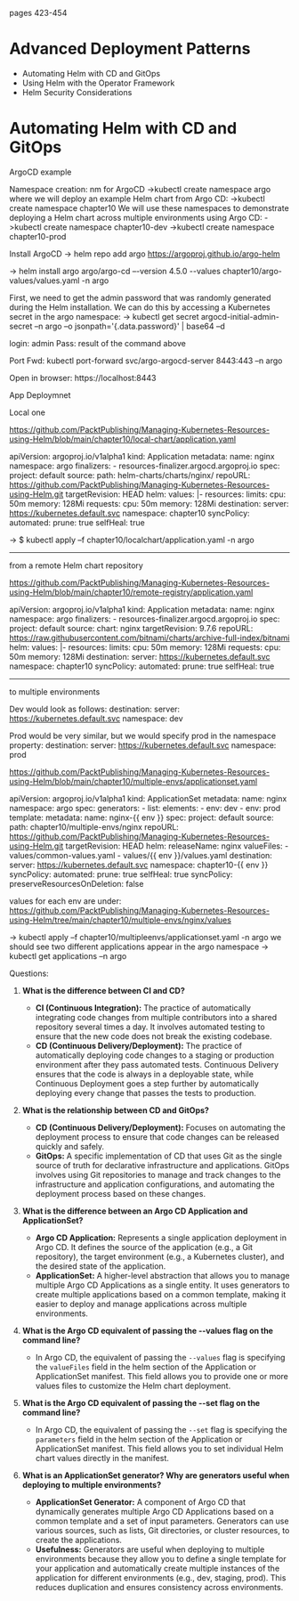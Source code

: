 pages 423-454
# Advanced Deployment Patterns

- Automating Helm with CD and GitOps
- Using Helm with the Operator Framework
- Helm Security Considerations

# Automating Helm with CD and GitOps

ArgoCD example

Namespace creation:
nm for ArgoCD
->kubectl create namespace argo
where we will deploy an example Helm chart from Argo CD:
->kubectl create namespace chapter10
We will use these namespaces to demonstrate deploying a Helm chart
across multiple environments using Argo CD:
->kubectl create namespace chapter10-dev
->kubectl create namespace chapter10-prod

Install ArgoCD
-> helm repo add argo https://argoproj.github.io/argo-helm

-> helm install argo argo/argo-cd –-version 4.5.0 --values chapter10/argo-values/values.yaml -n argo

First, we need to get the admin password that was randomly
generated during the Helm installation.
We can do this by accessing a Kubernetes secret in the argo namespace:
-> kubectl get secret argocd-initial-admin-secret –n argo –o jsonpath='{.data.password}' | base64 –d

login: admin
Pass: result of the command above

Port Fwd:
kubectl port-forward svc/argo-argocd-server 8443:443 –n argo

Open in browser:
https://localhost:8443


App Deploymnet

Local one

https://github.com/PacktPublishing/Managing-Kubernetes-Resources-using-Helm/blob/main/chapter10/local-chart/application.yaml

apiVersion: argoproj.io/v1alpha1
kind: Application
metadata:
  name: nginx
  namespace: argo
  finalizers:
    - resources-finalizer.argocd.argoproj.io
spec:
  project: default
  source:
    path: helm-charts/charts/nginx/
    repoURL: https://github.com/PacktPublishing/Managing-Kubernetes-Resources-using-Helm.git
    targetRevision: HEAD
    helm:
      values: |-
        resources:
          limits:
            cpu: 50m
            memory: 128Mi
          requests:
            cpu: 50m
            memory: 128Mi
  destination:
    server: https://kubernetes.default.svc
    namespace: chapter10
  syncPolicy:
    automated:
      prune: true
      selfHeal: true

-> $ kubectl apply –f chapter10/localchart/application.yaml -n argo

---
from a remote Helm chart repository

https://github.com/PacktPublishing/Managing-Kubernetes-Resources-using-Helm/blob/main/chapter10/remote-registry/application.yaml


apiVersion: argoproj.io/v1alpha1
kind: Application
metadata:
  name: nginx
  namespace: argo
  finalizers:
    - resources-finalizer.argocd.argoproj.io
spec:
  project: default
  source:
    chart: nginx
    targetRevision: 9.7.6
    repoURL: https://raw.githubusercontent.com/bitnami/charts/archive-full-index/bitnami
    helm:
      values: |-
        resources:
          limits:
            cpu: 50m
            memory: 128Mi
          requests:
            cpu: 50m
            memory: 128Mi
  destination:
    server: https://kubernetes.default.svc
    namespace: chapter10
  syncPolicy:
    automated:
      prune: true
      selfHeal: true

---
to multiple environments

Dev would look as follows:
destination:
  server: https://kubernetes.default.svc
  namespace: dev

Prod would be very similar, but we would specify prod in the namespace property:
destination:
  server: https://kubernetes.default.svc
  namespace: prod

https://github.com/PacktPublishing/Managing-Kubernetes-Resources-using-Helm/blob/main/chapter10/multiple-envs/applicationset.yaml

apiVersion: argoproj.io/v1alpha1
kind: ApplicationSet
metadata:
  name: nginx
  namespace: argo
spec:
  generators:
    - list:
        elements:
          - env: dev
          - env: prod
  template:
    metadata:
      name: nginx-{{ env }}
    spec:
      project: default
      source:
        path: chapter10/multiple-envs/nginx
        repoURL: https://github.com/PacktPublishing/Managing-Kubernetes-Resources-using-Helm.git
        targetRevision: HEAD
        helm:
          releaseName: nginx
          valueFiles:
            - values/common-values.yaml
            - values/{{ env }}/values.yaml
      destination:
        server: https://kubernetes.default.svc
        namespace: chapter10-{{ env }}
      syncPolicy:
        automated:
          prune: true
          selfHeal: true
  syncPolicy:
    preserveResourcesOnDeletion: false

values for each env are under:
https://github.com/PacktPublishing/Managing-Kubernetes-Resources-using-Helm/tree/main/chapter10/multiple-envs/nginx/values


-> kubectl apply –f chapter10/multipleenvs/applicationset.yaml -n argo
we should see two different applications appear in the argo namespace
-> kubectl get applications –n argo


Questions:

1. **What is the difference between CI and CD?**
   - **CI (Continuous Integration):** The practice of automatically integrating code changes from multiple contributors into a shared repository several times a day. It involves automated testing to ensure that the new code does not break the existing codebase.
   - **CD (Continuous Delivery/Deployment):** The practice of automatically deploying code changes to a staging or production environment after they pass automated tests. Continuous Delivery ensures that the code is always in a deployable state, while Continuous Deployment goes a step further by automatically deploying every change that passes the tests to production.

2. **What is the relationship between CD and GitOps?**
   - **CD (Continuous Delivery/Deployment):** Focuses on automating the deployment process to ensure that code changes can be released quickly and safely.
   - **GitOps:** A specific implementation of CD that uses Git as the single source of truth for declarative infrastructure and applications. GitOps involves using Git repositories to manage and track changes to the infrastructure and application configurations, and automating the deployment process based on these changes.

3. **What is the difference between an Argo CD Application and ApplicationSet?**
   - **Argo CD Application:** Represents a single application deployment in Argo CD. It defines the source of the application (e.g., a Git repository), the target environment (e.g., a Kubernetes cluster), and the desired state of the application.
   - **ApplicationSet:** A higher-level abstraction that allows you to manage multiple Argo CD Applications as a single entity. It uses generators to create multiple applications based on a common template, making it easier to deploy and manage applications across multiple environments.

4. **What is the Argo CD equivalent of passing the --values flag on the command line?**
   - In Argo CD, the equivalent of passing the `--values` flag is specifying the `valueFiles` field in the helm section of the Application or ApplicationSet manifest. This field allows you to provide one or more values files to customize the Helm chart deployment.

5. **What is the Argo CD equivalent of passing the --set flag on the command line?**
   - In Argo CD, the equivalent of passing the `--set` flag is specifying the `parameters` field in the helm section of the Application or ApplicationSet manifest. This field allows you to set individual Helm chart values directly in the manifest.

6. **What is an ApplicationSet generator? Why are generators useful when deploying to multiple environments?**
   - **ApplicationSet Generator:** A component of Argo CD that dynamically generates multiple Argo CD Applications based on a common template and a set of input parameters. Generators can use various sources, such as lists, Git directories, or cluster resources, to create the applications.
   - **Usefulness:** Generators are useful when deploying to multiple environments because they allow you to define a single template for your application and automatically create multiple instances of the application for different environments (e.g., dev, staging, prod). This reduces duplication and ensures consistency across environments.

